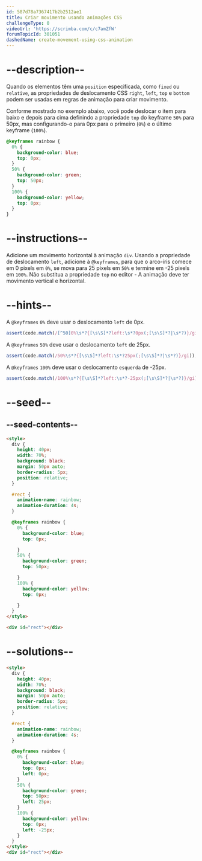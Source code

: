 ```yaml
---
id: 587d78a7367417b2b2512ae1
title: Criar movimento usando animações CSS
challengeType: 0
videoUrl: 'https://scrimba.com/c/c7amZfW'
forumTopicId: 301051
dashedName: create-movement-using-css-animation
---
```


# --description--

Quando os elementos têm uma `position` especificada, como `fixed` ou `relative`, as propriedades de deslocamento CSS `right`, `left`, `top` e `bottom` podem ser usadas em regras de animação para criar movimento.

Conforme mostrado no exemplo abaixo, você pode deslocar o item para baixo e depois para cima definindo a propriedade `top` do keyframe `50%` para 50px, mas configurando-o para 0px para o primeiro (`0%`) e o último keyframe (`100%`).

```css
@keyframes rainbow {
  0% {
    background-color: blue;
    top: 0px;
  }
  50% {
    background-color: green;
    top: 50px;
  }
  100% {
    background-color: yellow;
    top: 0px;
  }
}
```

# --instructions--

Adicione um movimento horizontal à animação `div`. Usando a propriedade de deslocamento `left`, adicione à `@keyframes`, para que o arco-íris comece em 0 pixels em `0%`, se mova para 25 pixels em `50%` e termine em -25 pixels em `100%`. Não substitua a propriedade `top` no editor - A animação deve ter movimento vertical e horizontal.

# --hints--

A `@keyframes` `0%` deve usar o deslocamento `left` de 0px.

```js
assert(code.match(/[^50]0%\s*?{[\s\S]*?left:\s*?0px(;[\s\S]*?|\s*?)}/gi));
```

A `@keyframes` `50%` deve usar o deslocamento `left` de 25px.

```js
assert(code.match(/50%\s*?{[\s\S]*?left:\s*?25px(;[\s\S]*?|\s*?)}/gi));
```

A `@keyframes` `100%` deve usar o deslocamento `esquerda` de -25px.

```js
assert(code.match(/100%\s*?{[\s\S]*?left:\s*?-25px(;[\s\S]*?|\s*?)}/gi));
```

# --seed--

## --seed-contents--

```html
<style>
  div {
    height: 40px;
    width: 70%;
    background: black;
    margin: 50px auto;
    border-radius: 5px;
    position: relative;
  }

  #rect {
    animation-name: rainbow;
    animation-duration: 4s;
  }

  @keyframes rainbow {
    0% {
      background-color: blue;
      top: 0px;

    }
    50% {
      background-color: green;
      top: 50px;

    }
    100% {
      background-color: yellow;
      top: 0px;

    }
  }
</style>

<div id="rect"></div>
```

# --solutions--

```html
<style>
  div {
    height: 40px;
    width: 70%;
    background: black;
    margin: 50px auto;
    border-radius: 5px;
    position: relative;
  }

  #rect {
    animation-name: rainbow;
    animation-duration: 4s;
  }

  @keyframes rainbow {
    0% {
      background-color: blue;
      top: 0px;
      left: 0px;
    }
    50% {
      background-color: green;
      top: 50px;
      left: 25px;
    }
    100% {
      background-color: yellow;
      top: 0px;
      left: -25px;
    }
  }
</style>
<div id="rect"></div>
```
